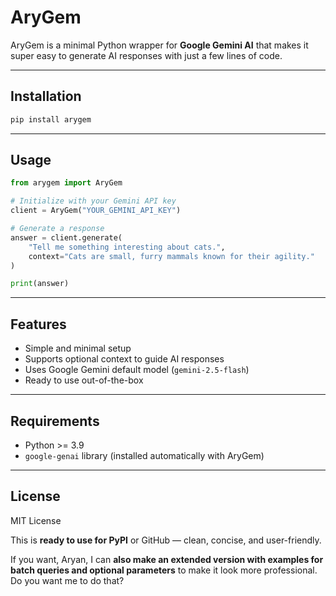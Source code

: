 # AryGem

AryGem is a minimal Python wrapper for **Google Gemini AI** that makes it super easy to generate AI responses with just a few lines of code.  

---

## Installation

```bash
pip install arygem
````

---

## Usage

```python
from arygem import AryGem

# Initialize with your Gemini API key
client = AryGem("YOUR_GEMINI_API_KEY")

# Generate a response
answer = client.generate(
    "Tell me something interesting about cats.",
    context="Cats are small, furry mammals known for their agility."
)

print(answer)
```

---

## Features

* Simple and minimal setup
* Supports optional context to guide AI responses
* Uses Google Gemini default model (`gemini-2.5-flash`)
* Ready to use out-of-the-box

---

## Requirements

* Python >= 3.9
* `google-genai` library (installed automatically with AryGem)

---

## License

MIT License


This is **ready to use for PyPI** or GitHub — clean, concise, and user-friendly.  

If you want, Aryan, I can **also make an extended version with examples for batch queries and optional parameters** to make it look more professional. Do you want me to do that?
